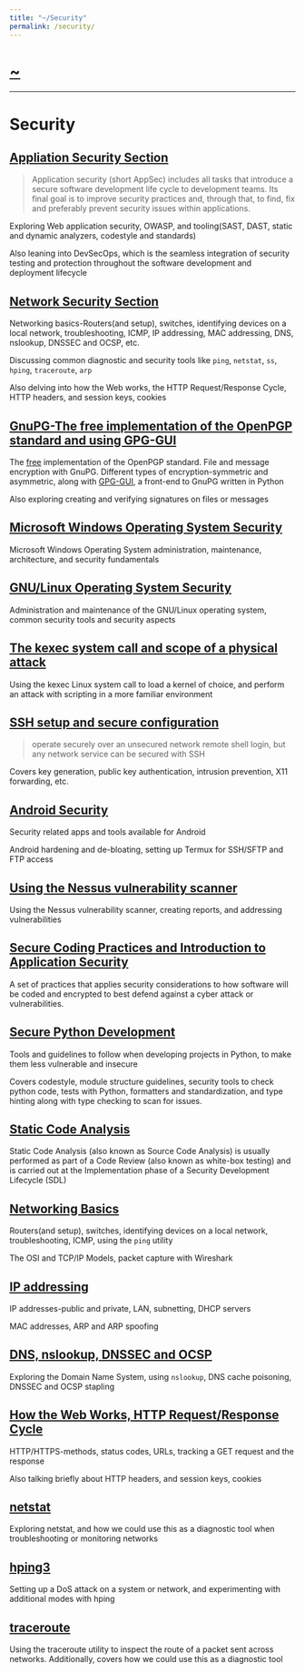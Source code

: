 ```yaml
---
title: "~/Security"
permalink: /security/
---
```


# [~](../README.md)

---

# Security

## [Appliation Security Section](security/appsec.md)

> Application security (short AppSec) includes all tasks that introduce a secure software development life cycle to development teams. Its final goal is to improve security practices and, through that, to find, fix and preferably prevent security issues within applications.

Exploring Web application security, OWASP, and tooling(SAST, DAST, static and dynamic analyzers, codestyle and standards)

Also leaning into DevSecOps, which is the seamless integration of security testing and protection throughout the software development and deployment lifecycle

## [Network Security Section](security/networking.md)

Networking basics-Routers(and setup), switches, identifying devices on a local network, troubleshooting, ICMP, IP addressing, MAC addressing, DNS, nslookup, DNSSEC and OCSP, etc.

Discussing common diagnostic and security tools like `ping`, `netstat`, `ss`, `hping`, `traceroute`, `arp`

Also delving into how the Web works, the HTTP Request/Response Cycle, HTTP headers, and session keys, cookies

## [GnuPG-The free implementation of the OpenPGP standard and using GPG-GUI](security/gnupg.md)

The [free](https://www.gnu.org/philosophy/free-sw.en.html) implementation of the OpenPGP standard. File and message encryption with GnuPG. Different types of encryption-symmetric and asymmetric, along with [GPG-GUI](https://elvindesouza.github.io/GPG-GUI/), a front-end to GnuPG written in Python

Also exploring creating and verifying signatures on files or messages

## [Microsoft Windows Operating System Security](security/MSWindowsSecurity/windows.md)

Microsoft Windows Operating System administration, maintenance, architecture, and security fundamentals

## [GNU/Linux Operating System Security](security/LinuxSecurity/linux.md)

Administration and maintenance of the GNU/Linux operating system, common security tools and security aspects

## [The kexec system call and scope of a physical attack](projects/kexec.md)

Using the kexec Linux system call to load a kernel of choice, and perform an attack with scripting in a more familiar environment

## [SSH setup and secure configuration](security/ssh.md)

> operate securely over an unsecured network
> remote shell login, but any network service can be secured with SSH

Covers key generation, public key authentication, intrusion prevention, X11 forwarding, etc.

## [Android Security](security/android.md)

Security related apps and tools available for Android

Android hardening and de-bloating, setting up Termux for SSH/SFTP and FTP access

## [Using the Nessus vulnerability scanner](https://elvindesouza.github.io/NetworkPenetrationTesting/#nessus)

Using the Nessus vulnerability scanner, creating reports, and addressing vulnerabilities

## [Secure Coding Practices and Introduction to Application Security](security/AppSec/secure_coding.md)

A set of practices that applies security considerations to how software will be coded and encrypted to best defend against a cyber attack or vulnerabilities.

## [Secure Python Development](security/AppSec/secure_coding_python.md)

Tools and guidelines to follow when developing projects in Python, to make them less vulnerable and insecure

Covers codestyle, module structure guidelines, security tools to check python code, tests with Python, formatters and standardization, and type hinting along with type checking to scan for issues.

## [Static Code Analysis](security/AppSec/static_analysis.md)

Static Code Analysis (also known as Source Code Analysis) is usually performed as part of a Code Review (also known as white-box testing) and is carried out at the Implementation phase of a Security Development Lifecycle (SDL)

## [Networking Basics](security/networking/networking_basix.md)

Routers(and setup), switches, identifying devices on a local network, troubleshooting, ICMP, using the `ping` utility

The OSI and TCP/IP Models, packet capture with Wireshark

## [IP addressing](security/networking/ip_addressing.md)

IP addresses-public and private, LAN, subnetting, DHCP servers

MAC addresses, ARP and ARP spoofing

## [DNS, nslookup, DNSSEC and OCSP](security/networking/dns.md)

Exploring the Domain Name System, using `nslookup`, DNS cache poisoning, DNSSEC and OCSP stapling

<!-- dnsenum -->

## [How the Web Works, HTTP Request/Response Cycle](security/networking/web.md)

HTTP/HTTPS-methods, status codes, URLs, tracking a GET request and the response

Also talking briefly about HTTP headers, and session keys, cookies

## [netstat](security/networking/netstat_linux.html)

Exploring netstat, and how we could use this as a diagnostic tool when troubleshooting or monitoring networks

## [hping3](security/networking/hping3.html)

Setting up a DoS attack on a system or network, and experimenting with additional modes with hping

## [traceroute](security/networking/traceroute.html)

Using the traceroute utility to inspect the route of a packet sent across networks. Additionally, covers how we could use this as a diagnostic tool

<!-- ## [DevTools](devtools.md) -->
<!--
## Enumerating Network Services
## Exploiting Network Services
## [Wireshark](wireshark.md)
## Active Directory
## GNU/Linux Operating System Security -->

<!-- virtualization,setup, security (virtualization.md)  -->
<!-- # Threat & Vulnerability management -->

<!-- ## MITRE, MITRE ATT&CK
## Yara
## ISAC
## OpenVAS
## MISP
# SO & Monitoring
---
-->
